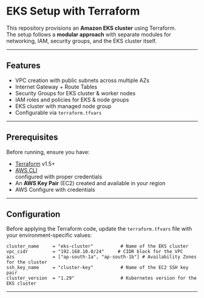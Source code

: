 # EKS Setup with Terraform

This repository provisions an **Amazon EKS cluster** using Terraform.  
The setup follows a **modular approach** with separate modules for networking, IAM, security groups, and the EKS cluster itself.

---

## Features
- VPC creation with public subnets across multiple AZs
- Internet Gateway + Route Tables
- Security Groups for EKS cluster & worker nodes
- IAM roles and policies for EKS & node groups
- EKS cluster with managed node group
- Configurable via `terraform.tfvars`

---

## Prerequisites
Before running, ensure you have:
- [Terraform](https://developer.hashicorp.com/terraform/downloads) v1.5+
- [AWS CLI](https://docs.aws.amazon.com/cli/latest/userguide/getting-started-install.html)          
   configured with proper credentials
- An **AWS Key Pair** (EC2) created and available in your region
- AWS Configure with credentials 

---

## Configuration

Before applying the Terraform code, update the `terraform.tfvars` file with your environment-specific values:

```hcl
cluster_name     = "eks-cluster"          # Name of the EKS cluster
vpc_cidr         = "192.168.10.0/24"     # CIDR block for the VPC
azs              = ["ap-south-1a", "ap-south-1b"] # Availability Zones for the cluster
ssh_key_name     = "cluster-key"          # Name of the EC2 SSH key pair
cluster_version  = "1.29"                 # Kubernetes version for the EKS cluster
```
---

